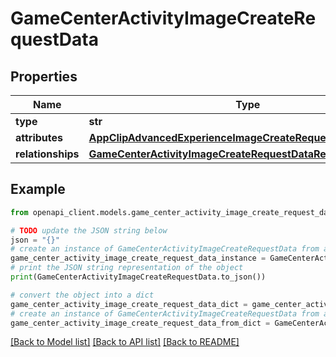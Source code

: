 # GameCenterActivityImageCreateRequestData


## Properties

Name | Type | Description | Notes
------------ | ------------- | ------------- | -------------
**type** | **str** |  | 
**attributes** | [**AppClipAdvancedExperienceImageCreateRequestDataAttributes**](AppClipAdvancedExperienceImageCreateRequestDataAttributes.md) |  | 
**relationships** | [**GameCenterActivityImageCreateRequestDataRelationships**](GameCenterActivityImageCreateRequestDataRelationships.md) |  | [optional] 

## Example

```python
from openapi_client.models.game_center_activity_image_create_request_data import GameCenterActivityImageCreateRequestData

# TODO update the JSON string below
json = "{}"
# create an instance of GameCenterActivityImageCreateRequestData from a JSON string
game_center_activity_image_create_request_data_instance = GameCenterActivityImageCreateRequestData.from_json(json)
# print the JSON string representation of the object
print(GameCenterActivityImageCreateRequestData.to_json())

# convert the object into a dict
game_center_activity_image_create_request_data_dict = game_center_activity_image_create_request_data_instance.to_dict()
# create an instance of GameCenterActivityImageCreateRequestData from a dict
game_center_activity_image_create_request_data_from_dict = GameCenterActivityImageCreateRequestData.from_dict(game_center_activity_image_create_request_data_dict)
```
[[Back to Model list]](../README.md#documentation-for-models) [[Back to API list]](../README.md#documentation-for-api-endpoints) [[Back to README]](../README.md)


